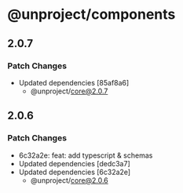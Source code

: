 # @unproject/components

## 2.0.7

### Patch Changes

- Updated dependencies [85af8a6]
  - @unproject/core@2.0.7

## 2.0.6

### Patch Changes

- 6c32a2e: feat: add typescript & schemas
- Updated dependencies [dedc3a7]
- Updated dependencies [6c32a2e]
  - @unproject/core@2.0.6
